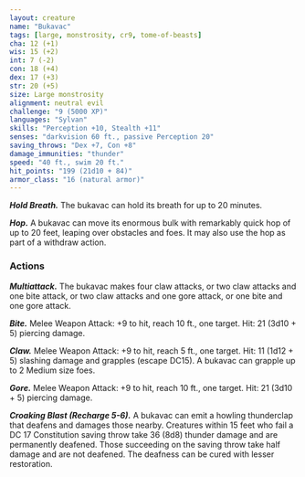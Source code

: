 ```yaml
---
layout: creature
name: "Bukavac"
tags: [large, monstrosity, cr9, tome-of-beasts]
cha: 12 (+1)
wis: 15 (+2)
int: 7 (-2)
con: 18 (+4)
dex: 17 (+3)
str: 20 (+5)
size: Large monstrosity
alignment: neutral evil
challenge: "9 (5000 XP)"
languages: "Sylvan"
skills: "Perception +10, Stealth +11"
senses: "darkvision 60 ft., passive Perception 20"
saving_throws: "Dex +7, Con +8"
damage_immunities: "thunder"
speed: "40 ft., swim 20 ft."
hit_points: "199 (21d10 + 84)"
armor_class: "16 (natural armor)"
---
```


***Hold Breath.*** The bukavac can hold its breath for up to 20 minutes.

***Hop.*** A bukavac can move its enormous bulk with remarkably quick hop of up to 20 feet, leaping over obstacles and foes. It may also use the hop as part of a withdraw action.

### Actions

***Multiattack.*** The bukavac makes four claw attacks, or two claw attacks and one bite attack, or two claw attacks and one gore attack, or one bite and one gore attack.

***Bite.*** Melee Weapon Attack: +9 to hit, reach 10 ft., one target. Hit: 21 (3d10 + 5) piercing damage.

***Claw.*** Melee Weapon Attack: +9 to hit, reach 5 ft., one target. Hit: 11 (1d12 + 5) slashing damage and grapples (escape DC15). A bukavac can grapple up to 2 Medium size foes.

***Gore.*** Melee Weapon Attack: +9 to hit, reach 10 ft., one target. Hit: 21 (3d10 + 5) piercing damage.

***Croaking Blast (Recharge 5-6).*** A bukavac can emit a howling thunderclap that deafens and damages those nearby. Creatures within 15 feet who fail a DC 17 Constitution saving throw take 36 (8d8) thunder damage and are permanently deafened. Those succeeding on the saving throw take half damage and are not deafened. The deafness can be cured with lesser restoration.

